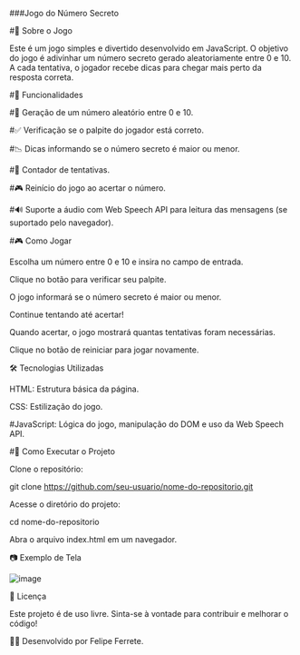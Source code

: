 ###Jogo do Número Secreto

#📌 Sobre o Jogo

Este é um jogo simples e divertido desenvolvido em JavaScript. O objetivo do jogo é adivinhar um número secreto gerado aleatoriamente entre 0 e 10. A cada tentativa, o jogador recebe dicas para chegar mais perto da resposta correta.

#🚀 Funcionalidades

#🔢 Geração de um número aleatório entre 0 e 10.

#✅ Verificação se o palpite do jogador está correto.

#📉 Dicas informando se o número secreto é maior ou menor.

#🔄 Contador de tentativas.

#🎮 Reinício do jogo ao acertar o número.

#🔊 Suporte a áudio com Web Speech API para leitura das mensagens (se suportado pelo navegador).

#🎮 Como Jogar

Escolha um número entre 0 e 10 e insira no campo de entrada.

Clique no botão para verificar seu palpite.

O jogo informará se o número secreto é maior ou menor.

Continue tentando até acertar!

Quando acertar, o jogo mostrará quantas tentativas foram necessárias.

Clique no botão de reiniciar para jogar novamente.

🛠️ Tecnologias Utilizadas

HTML: Estrutura básica da página.

CSS: Estilização do jogo.

#JavaScript: Lógica do jogo, manipulação do DOM e uso da Web Speech API.

#📂 Como Executar o Projeto

Clone o repositório:

git clone https://github.com/seu-usuario/nome-do-repositorio.git

Acesse o diretório do projeto:

cd nome-do-repositorio

Abra o arquivo index.html em um navegador.

📷 Exemplo de Tela

![image](https://github.com/user-attachments/assets/18be4c53-3bd5-400f-aeab-4559874c2af8)


📜 Licença

Este projeto é de uso livre. Sinta-se à vontade para contribuir e melhorar o código!

👨‍💻 Desenvolvido por Felipe Ferrete.
